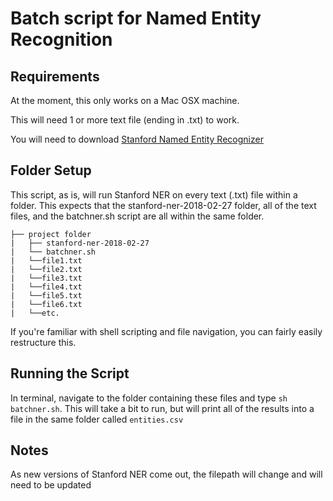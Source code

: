 # Batch script for Named Entity Recognition

## Requirements
At the moment, this only works on a Mac OSX machine.

This will need 1 or more text file (ending in .txt) to work.

You will need to download [Stanford Named Entity Recognizer](https://nlp.stanford.edu/software/CRF-NER.shtml#Download)

## Folder Setup
This script, as is, will run Stanford NER on every text (.txt) file within a folder. This expects that the stanford-ner-2018-02-27 folder, all of the text files, and the batchner.sh script are all within the same folder.

```
├── project folder
|   ├── stanford-ner-2018-02-27
|   └── batchner.sh
|   └──file1.txt
|   └──file2.txt
|   └──file3.txt
|   └──file4.txt
|   └──file5.txt
|   └──file6.txt
|   └──etc.
```
If you're familiar with shell scripting and file navigation, you can fairly easily restructure this.

## Running the Script
In terminal, navigate to the folder containing these files and type `sh batchner.sh`. This will take a bit to run, but will print all of the results into a file in the same folder called `entities.csv`

## Notes
As new versions of Stanford NER come out, the filepath will change and will need to be updated

